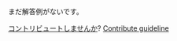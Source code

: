 
まだ解答例がないです。

[コントリビュートしませんか](https://github.com/BFEdev/BFE.dev-solutions/blob/main/problem/fibonacci-number_ja.md)?  [Contribute guideline](https://github.com/BFEdev/BFE.dev-solutions#how-to-contribute)
